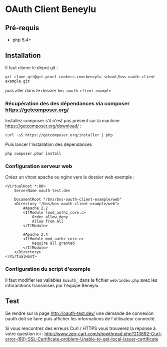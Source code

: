 # OAuth Client Beneylu

## Pré-requis

* php 5.4+


## Installation

Il faut cloner le dépot git :


    git clone git@git.pixel-cookers.com:beneylu-school/bns-oauth-client-example.git

puis aller dans le dossier `bns-oauth-client-example`

### Récupération des des dépendances via composer https://getcomposer.org/


Installez composer s'il n'est pas présent sur la machine https://getcomposer.org/download/ :

    curl -sS https://getcomposer.org/installer | php

Puis lancer l'installation des dépendances

    php composer.phar install

### Configuration serveur web

Créez un vhost apache ou nginx vers le dossier web exemple :

    <VirtualHost *:80>
        ServerName oauth-test.dev

        DocumentRoot "/bns/bns-oauth-client-example/web"
        <Directory "/bns/bns-oauth-client-example/web">
            #Apache 2.2
            <IfModule !mod_authz_core.c>
                Order allow,deny
                Allow from All
            </IfModule>

            #Apache 2.4
            <IfModule mod_authz_core.c>
                Require all granted
            </IfModule>
        </Directory>
    </VirtualHost>


### Configuration du script d'exemple

Il faut modifier les valiables `$oauth_` dans le fichier `web/index.php` avec les inforamtions transmises par l'équipe Beneylu.


## Test

Se rendre sur la page http://oauth-test.dev/ une demande de connexion oauth doit se faire puis afficher les informations de l'utilisateur connecté.

Si vous rencontrez des erreurs Curl / HTTPS vous trouverez la réponse à votre question ici : http://www.zen-cart.com/showthread.php?213892-Curl-error-(60)-SSL-Certificate-problem-Unable-to-get-local-issuer-certificate
